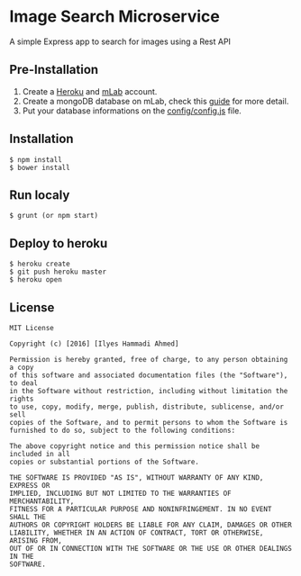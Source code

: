# Image Search Microservice
A simple Express app to search for images using a Rest API

## Pre-Installation
1. Create a [Heroku](http://heroku.com) and [mLab](https://mlab.com) account.
2. Create a mongoDB database on mLab, check this [guide](https://github.com/FreeCodeCamp/FreeCodeCamp/wiki/Using-MongoDB-And-Deploying-To-Heroku) for more detail.
3. Put your database informations on the [config/config.js](https://github.com/Ilyes-Hammadi/image_search/blob/master/config/config.js) file.

## Installation
```shell
$ npm install
$ bower install
```
## Run localy
```shell
$ grunt (or npm start)
```

## Deploy to heroku
```shell
$ heroku create
$ git push heroku master
$ heroku open
```
## License
```
MIT License

Copyright (c) [2016] [Ilyes Hammadi Ahmed]

Permission is hereby granted, free of charge, to any person obtaining a copy
of this software and associated documentation files (the "Software"), to deal
in the Software without restriction, including without limitation the rights
to use, copy, modify, merge, publish, distribute, sublicense, and/or sell
copies of the Software, and to permit persons to whom the Software is
furnished to do so, subject to the following conditions:

The above copyright notice and this permission notice shall be included in all
copies or substantial portions of the Software.

THE SOFTWARE IS PROVIDED "AS IS", WITHOUT WARRANTY OF ANY KIND, EXPRESS OR
IMPLIED, INCLUDING BUT NOT LIMITED TO THE WARRANTIES OF MERCHANTABILITY,
FITNESS FOR A PARTICULAR PURPOSE AND NONINFRINGEMENT. IN NO EVENT SHALL THE
AUTHORS OR COPYRIGHT HOLDERS BE LIABLE FOR ANY CLAIM, DAMAGES OR OTHER
LIABILITY, WHETHER IN AN ACTION OF CONTRACT, TORT OR OTHERWISE, ARISING FROM,
OUT OF OR IN CONNECTION WITH THE SOFTWARE OR THE USE OR OTHER DEALINGS IN THE
SOFTWARE.
```
